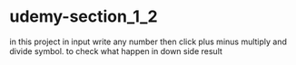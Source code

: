 ﻿# udemy-section_1_2

in this project in input write any number then click plus minus multiply and divide symbol. to check what happen in down side result
